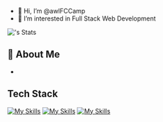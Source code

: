 - 👋 Hi, I’m @awlFCCamp
- 👀 I’m interested in Full Stack Web Development
  
![<username>'s Stats](https://github-readme-stats.vercel.app/api?username=awlfccamp&theme=vue-dark&show_icons=true&hide_border=true&count_private=true)

## 🚀 About Me
- 

## Tech Stack
[![My Skills](https://skillicons.dev/icons?i=react,next,redux,typescript,js,scss,tailwindcss)](https://skillicons.dev)
[![My Skills](https://skillicons.dev/icons?i=express,node,spring)](https://skillicons.dev)
[![My Skills](https://skillicons.dev/icons?i=postgres,mysql,mongodb,mongoose,prisma)](https://skillicons.dev)
<!---
awlFCCamp/awlFCCamp is a ✨ special ✨ repository because its `README.md` (this file) appears on your GitHub profile.
You can click the Preview link to take a look at your changes.
--->
